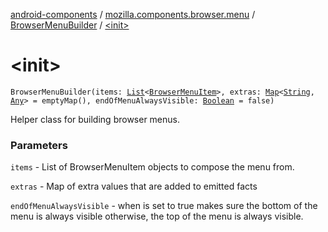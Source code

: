 [android-components](../../index.md) / [mozilla.components.browser.menu](../index.md) / [BrowserMenuBuilder](index.md) / [&lt;init&gt;](./-init-.md)

# &lt;init&gt;

`BrowserMenuBuilder(items: `[`List`](https://kotlinlang.org/api/latest/jvm/stdlib/kotlin.collections/-list/index.html)`<`[`BrowserMenuItem`](../-browser-menu-item/index.md)`>, extras: `[`Map`](https://kotlinlang.org/api/latest/jvm/stdlib/kotlin.collections/-map/index.html)`<`[`String`](https://kotlinlang.org/api/latest/jvm/stdlib/kotlin/-string/index.html)`, `[`Any`](https://kotlinlang.org/api/latest/jvm/stdlib/kotlin/-any/index.html)`> = emptyMap(), endOfMenuAlwaysVisible: `[`Boolean`](https://kotlinlang.org/api/latest/jvm/stdlib/kotlin/-boolean/index.html)` = false)`

Helper class for building browser menus.

### Parameters

`items` - List of BrowserMenuItem objects to compose the menu from.

`extras` - Map of extra values that are added to emitted facts

`endOfMenuAlwaysVisible` - when is set to true makes sure the bottom of the menu is always visible otherwise,
the top of the menu is always visible.
